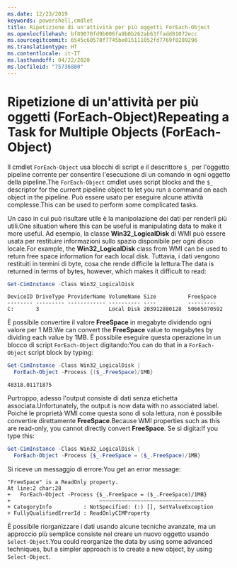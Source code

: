 ```yaml
---
ms.date: 12/23/2019
keywords: powershell,cmdlet
title: Ripetizione di un'attività per più oggetti ForEach-Object
ms.openlocfilehash: bf89070fd9b006fa9b0b262ab63ffadd81072ecc
ms.sourcegitcommit: 6545c60578f7745be015111052fd7769f8289296
ms.translationtype: HT
ms.contentlocale: it-IT
ms.lasthandoff: 04/22/2020
ms.locfileid: "75736880"
---
```

# <a name="repeating-a-task-for-multiple-objects-foreach-object"></a><span data-ttu-id="01c43-103">Ripetizione di un'attività per più oggetti (ForEach-Object)</span><span class="sxs-lookup"><span data-stu-id="01c43-103">Repeating a Task for Multiple Objects (ForEach-Object)</span></span>

<span data-ttu-id="01c43-104">Il cmdlet `ForEach-Object` usa blocchi di script e il descrittore `$_` per l'oggetto pipeline corrente per consentire l'esecuzione di un comando in ogni oggetto della pipeline.</span><span class="sxs-lookup"><span data-stu-id="01c43-104">The `ForEach-Object` cmdlet uses script blocks and the `$_` descriptor for the current pipeline object to let you run a command on each object in the pipeline.</span></span> <span data-ttu-id="01c43-105">Può essere usato per eseguire alcune attività complesse.</span><span class="sxs-lookup"><span data-stu-id="01c43-105">This can be used to perform some complicated tasks.</span></span>

<span data-ttu-id="01c43-106">Un caso in cui può risultare utile è la manipolazione dei dati per renderli più utili.</span><span class="sxs-lookup"><span data-stu-id="01c43-106">One situation where this can be useful is manipulating data to make it more useful.</span></span> <span data-ttu-id="01c43-107">Ad esempio, la classe **Win32_LogicalDisk** di WMI può essere usata per restituire informazioni sullo spazio disponibile per ogni disco locale.</span><span class="sxs-lookup"><span data-stu-id="01c43-107">For example, the **Win32_LogicalDisk** class from WMI can be used to return free space information for each local disk.</span></span> <span data-ttu-id="01c43-108">Tuttavia, i dati vengono restituiti in termini di byte, cosa che rende difficile la lettura:</span><span class="sxs-lookup"><span data-stu-id="01c43-108">The data is returned in terms of bytes, however, which makes it difficult to read:</span></span>

```powershell
Get-CimInstance -Class Win32_LogicalDisk
```

```Output
DeviceID DriveType ProviderName VolumeName Size          FreeSpace
-------- --------- ------------ ---------- ----          ---------
C:       3                      Local Disk 203912880128  50665070592
```

<span data-ttu-id="01c43-109">È possibile convertire il valore **FreeSpace** in megabyte dividendo ogni valore per 1 MB.</span><span class="sxs-lookup"><span data-stu-id="01c43-109">We can convert the **FreeSpace** value to megabytes by dividing each value by 1MB.</span></span> <span data-ttu-id="01c43-110">È possibile eseguire questa operazione in un blocco di script `ForEach-Object` digitando:</span><span class="sxs-lookup"><span data-stu-id="01c43-110">You can do that in a `ForEach-Object` script block by typing:</span></span>

```powershell
Get-CimInstance -Class Win32_LogicalDisk |
  ForEach-Object -Process {($_.FreeSpace)/1MB}
```

```Output
48318.01171875
```

<span data-ttu-id="01c43-111">Purtroppo, adesso l'output consiste di dati senza etichetta associata.</span><span class="sxs-lookup"><span data-stu-id="01c43-111">Unfortunately, the output is now data with no associated label.</span></span> <span data-ttu-id="01c43-112">Poiché le proprietà WMI come questa sono di sola lettura, non è possibile convertire direttamente **FreeSpace**.</span><span class="sxs-lookup"><span data-stu-id="01c43-112">Because WMI properties such as this are read-only, you cannot directly convert **FreeSpace**.</span></span> <span data-ttu-id="01c43-113">Se si digita:</span><span class="sxs-lookup"><span data-stu-id="01c43-113">If you type this:</span></span>

```powershell
Get-CimInstance -Class Win32_LogicalDisk |
  ForEach-Object -Process {$_.FreeSpace = ($_.FreeSpace)/1MB}
```

<span data-ttu-id="01c43-114">Si riceve un messaggio di errore:</span><span class="sxs-lookup"><span data-stu-id="01c43-114">You get an error message:</span></span>

```Output
"FreeSpace" is a ReadOnly property.
At line:2 char:28
+   ForEach-Object -Process {$_.FreeSpace = ($_.FreeSpace)/1MB}
+                            ~~~~~~~~~~~~~~~~~~~~~~~~~~~~~~~~~
+ CategoryInfo          : NotSpecified: (:) [], SetValueException
+ FullyQualifiedErrorId : ReadOnlyCIMProperty
```

<span data-ttu-id="01c43-115">È possibile riorganizzare i dati usando alcune tecniche avanzate, ma un approccio più semplice consiste nel creare un nuovo oggetto usando `Select-Object`.</span><span class="sxs-lookup"><span data-stu-id="01c43-115">You could reorganize the data by using some advanced techniques, but a simpler approach is to create a new object, by using `Select-Object`.</span></span>
